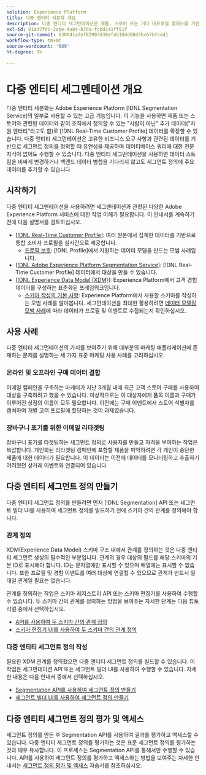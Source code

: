```yaml
---
solution: Experience Platform
title: 다중 엔티티 세분화 개요
description: 다중 엔티티 세그먼테이션은 제품, 스토어 또는 기타 비프로필 클래스를 기반으로 추가 데이터로 프로필 데이터를 확장하는 기능입니다. 연결되면 추가 클래스의 데이터를 프로필 스키마의 네이티브인 것처럼 사용할 수 있게 됩니다.
exl-id: 01a37fdc-2abe-4a84-b7da-fcbd141ff51f
source-git-commit: 630041a7ef82993038ef4510dd08d3bc67bfce41
workflow-type: tm+mt
source-wordcount: '689'
ht-degree: 0%

---
```


# 다중 엔티티 세그멘테이션 개요

다중 엔터티 세분화는 Adobe Experience Platform [!DNL Segmentation Service]의 일부로 사용할 수 있는 고급 기능입니다. 이 기능을 사용하면 제품 또는 스토어와 관련된 데이터와 같이 조직에서 정의할 수 있는 &quot;사람이 아닌&quot; 추가 데이터(&quot;차원 엔터티&quot;라고도 함)로 [!DNL Real-Time Customer Profile] 데이터를 확장할 수 있습니다. 다중 엔티티 세그먼테이션은 고유한 비즈니스 요구 사항과 관련된 데이터를 기반으로 세그먼트 정의를 정의할 때 유연성을 제공하며 데이터베이스 쿼리에 대한 전문 지식이 없어도 수행할 수 있습니다. 다중 엔티티 세그먼테이션을 사용하면 데이터 스트림을 비싸게 변경하거나 백엔드 데이터 병합을 기다리지 않고도 세그먼트 정의에 주요 데이터를 추가할 수 있습니다.

## 시작하기

다중 엔티티 세그멘테이션을 사용하려면 세그멘테이션과 관련된 다양한 Adobe Experience Platform 서비스에 대한 작업 이해가 필요합니다. 이 안내서를 계속하기 전에 다음 설명서를 검토하십시오.

* [[!DNL Real-Time Customer Profile]](../../profile/home.md): 여러 원본에서 집계한 데이터를 기반으로 통합 소비자 프로필을 실시간으로 제공합니다.
   * [프로필 보호](../../profile/guardrails.md): [!DNL Profile]에서 지원하는 데이터 모델을 만드는 모범 사례입니다.
* [[!DNL Adobe Experience Platform Segmentation Service]](../home.md): [!DNL Real-Time Customer Profile] 데이터에서 대상을 만들 수 있습니다.
* [[!DNL Experience Data Model (XDM)]](../../xdm/home.md): Experience Platform에서 고객 경험 데이터를 구성하는 표준화된 프레임워크입니다.
   * [스키마 작성의 기본 사항](../../xdm/schema/composition.md#union): Experience Platform에서 사용할 스키마를 작성하는 모범 사례를 알아봅니다. 세그먼테이션을 최대한 활용하려면 [데이터 모델링 모범 사례](../../xdm/schema/best-practices.md)에 따라 데이터가 프로필 및 이벤트로 수집되는지 확인하십시오.

## 사용 사례

다중 엔티티 세그먼테이션의 가치를 보여주기 위해 대부분의 마케팅 애플리케이션에 존재하는 문제를 설명하는 세 가지 표준 마케팅 사용 사례를 고려하십시오.

### 온라인 및 오프라인 구매 데이터 결합

이메일 캠페인을 구축하는 마케터가 지난 3개월 내에 최근 고객 스토어 구매를 사용하여 대상을 구축하려고 했을 수 있습니다. 이상적으로는 이 대상자에게 품목 이름과 구매가 이루어진 상점의 이름이 모두 필요합니다. 이전에는 구매 이벤트에서 스토어 식별자를 캡처하여 개별 고객 프로필에 할당하는 것이 과제였습니다.

### 장바구니 포기를 위한 이메일 리타겟팅

장바구니 포기를 타겟팅하는 세그먼트 정의로 사용자를 만들고 자격을 부여하는 작업은 복잡합니다. 개인화된 리타겟팅 캠페인에 포함할 제품을 파악하려면 각 개인이 중단한 제품에 대한 데이터가 필요합니다. 이 데이터는 이전에 데이터를 모니터링하고 추출하기 어려웠던 상거래 이벤트와 연결되어 있습니다.

## 다중 엔티티 세그먼트 정의 만들기

다중 엔터티 세그먼트 정의를 만들려면 먼저 [!DNL Segmentation] API 또는 세그먼트 빌더 UI를 사용하여 세그먼트 정의를 빌드하기 전에 스키마 간의 관계를 정의해야 합니다.

### 관계 정의

XDM(Experience Data Model) 스키마 구조 내에서 관계를 정의하는 것은 다중 엔티티 세그먼트 생성의 필수적인 부분입니다. 관계의 경우 대상의 필드를 해당 스키마의 기본 ID로 표시해야 합니다. ID는 문자열에만 표시할 수 있으며 배열에는 표시할 수 없습니다. 또한 프로필 및 경험 이벤트를 여러 대상에 연결할 수 있으므로 관계가 반드시 일대일 관계일 필요는 없습니다.

관계를 정의하는 작업은 스키마 레지스트리 API 또는 스키마 편집기를 사용하여 수행할 수 있습니다. 두 스키마 간의 관계를 정의하는 방법을 보여주는 자세한 단계는 다음 튜토리얼 중에서 선택하십시오.

* [API를 사용하여 두 스키마 간의 관계 정의](../../xdm/tutorials/relationship-api.md)
* [스키마 편집기 UI를 사용하여 두 스키마 간의 관계 정의](../../xdm/tutorials/relationship-ui.md)

### 다중 엔티티 세그먼트 정의 작성

필요한 XDM 관계를 정의했으면 다중 엔티티 세그먼트 정의를 빌드할 수 있습니다. 이 작업은 세그먼테이션 API 또는 세그먼트 빌더 UI를 사용하여 수행할 수 있습니다. 자세한 내용은 다음 안내서 중에서 선택하십시오.

* [Segmentation API를 사용하여 세그먼트 정의 만들기](./create-a-segment.md)
* [세그먼트 빌더 UI를 사용하여 세그먼트 정의 만들기](../ui/overview.md)

## 다중 엔티티 세그먼트 정의 평가 및 액세스

세그먼트 정의를 만든 후 Segmentation API를 사용하여 결과를 평가하고 액세스할 수 있습니다. 다중 엔티티 세그먼트 정의를 평가하는 것은 표준 세그먼트 정의를 평가하는 것과 매우 유사합니다. 이 프로세스는 Segmentation API를 통해서만 수행할 수 있습니다. API를 사용하여 세그먼트 정의를 평가하고 액세스하는 방법을 보여주는 자세한 안내서는 [세그먼트 정의 평가 및 액세스](./evaluate-a-segment.md) 자습서를 참조하십시오.
